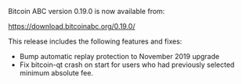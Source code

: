 Bitcoin ABC version 0.19.0 is now available from:

  <https://download.bitcoinabc.org/0.19.0/>

This release includes the following features and fixes:
 - Bump automatic replay protection to November 2019 upgrade
 - Fix bitcoin-qt crash on start for users who had previously selected minimum absolute fee.
